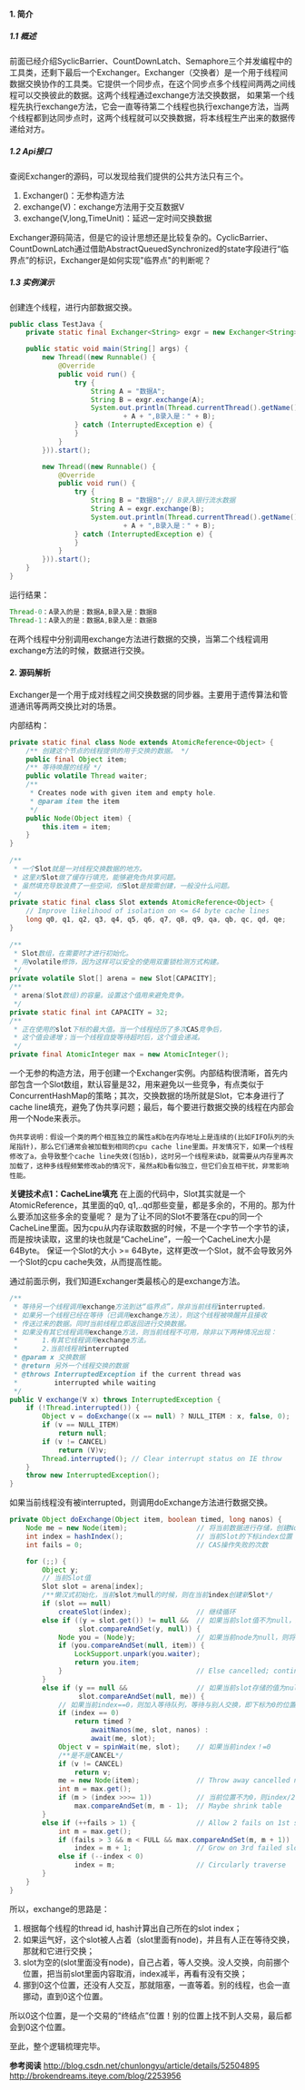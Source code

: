 #### 1. 简介
##### 1.1 概述
前面已经介绍SyclicBarrier、CountDownLatch、Semaphore三个并发编程中的工具类，还剩下最后一个Exchanger。Exchanger（交换者）是一个用于线程间数据交换协作的工具类。它提供一个同步点，在这个同步点多个线程间两两之间线程可以交换彼此的数据。这两个线程通过exchange方法交换数据， 如果第一个线程先执行exchange方法，它会一直等待第二个线程也执行exchange方法，当两个线程都到达同步点时，这两个线程就可以交换数据，将本线程生产出来的数据传递给对方。

##### 1.2 Api接口
查阅Exchanger的源码，可以发现给我们提供的公共方法只有三个。
1. Exchanger()：无参构造方法
2. exchange(V)：exchange方法用于交互数据V
3. exchange(V,long,TimeUnit)：延迟一定时间交换数据

Exchanger源码简洁，但是它的设计思想还是比较复杂的。CyclicBarrier、CountDownLatch通过借助AbstractQueuedSynchronized的state字段进行“临界点”的标识，Exchanger是如何实现"临界点"的判断呢？

##### 1.3 实例演示
创建连个线程，进行内部数据交换。
```java
public class TestJava {
	private static final Exchanger<String> exgr = new Exchanger<String>();

	public static void main(String[] args) {
		new Thread((new Runnable() {
			@Override
			public void run() {
				try {
					String A = "数据A";
					String B = exgr.exchange(A);
					System.out.println(Thread.currentThread().getName() + "：A录入的是："
							+ A + ",B录入是：" + B);
				} catch (InterruptedException e) {
				}
			}
		})).start();

		new Thread((new Runnable() {
			@Override
			public void run() {
				try {
					String B = "数据B";// B录入银行流水数据
					String A = exgr.exchange(B);
					System.out.println(Thread.currentThread().getName() +  "：A录入的是："
							+ A + ",B录入是：" + B);
				} catch (InterruptedException e) {
				}
			}
		})).start();
	}
}
```
运行结果：
```java
Thread-0：A录入的是：数据A,B录入是：数据B
Thread-1：A录入的是：数据A,B录入是：数据B
```
在两个线程中分别调用exchange方法进行数据的交换，当第二个线程调用exchange方法的时候，数据进行交换。

#### 2. 源码解析
Exchanger是一个用于成对线程之间交换数据的同步器。主要用于遗传算法和管道通讯等两两交换比对的场景。

内部结构：
```java
private static final class Node extends AtomicReference<Object> {  
    /** 创建这个节点的线程提供的用于交换的数据。 */  
    public final Object item;  
    /** 等待唤醒的线程 */  
    public volatile Thread waiter;  
    /** 
     * Creates node with given item and empty hole. 
     * @param item the item 
     */  
    public Node(Object item) {  
        this.item = item;  
    }  
}  
  
/** 
 * 一个Slot就是一对线程交换数据的地方。 
 * 这里对Slot做了缓存行填充，能够避免伪共享问题。 
 * 虽然填充导致浪费了一些空间，但Slot是按需创建，一般没什么问题。 
 */  
private static final class Slot extends AtomicReference<Object> {  
    // Improve likelihood of isolation on <= 64 byte cache lines  
    long q0, q1, q2, q3, q4, q5, q6, q7, q8, q9, qa, qb, qc, qd, qe;  
}  
  
/** 
 * Slot数组，在需要时才进行初始化。 
 * 用volatile修饰，因为这样可以安全的使用双重锁检测方式构建。 
 */  
private volatile Slot[] arena = new Slot[CAPACITY];  
/** 
 * arena(Slot数组)的容量。设置这个值用来避免竞争。 
 */  
private static final int CAPACITY = 32;  
/** 
 * 正在使用的slot下标的最大值。当一个线程经历了多次CAS竞争后， 
 * 这个值会递增；当一个线程自旋等待超时后，这个值会递减。 
 */  
private final AtomicInteger max = new AtomicInteger();  
```
一个无参的构造方法，用于创建一个Exchanger实例。内部结构很清晰，首先内部包含一个Slot数组，默认容量是32，用来避免以一些竞争，有点类似于ConcurrentHashMap的策略；其次，交换数据的场所就是Slot，它本身进行了cache line填充，避免了伪共享问题；最后，每个要进行数据交换的线程在内部会用一个Node来表示。

    伪共享说明：假设一个类的两个相互独立的属性a和b在内存地址上是连续的(比如FIFO队列的头尾指针)，那么它们通常会被加载到相同的cpu cache line里面。并发情况下，如果一个线程修改了a，会导致整个cache line失效(包括b)，这时另一个线程来读b，就需要从内存里再次加载了，这种多线程频繁修改ab的情况下，虽然a和b看似独立，但它们会互相干扰，非常影响性能。

**关键技术点1：CacheLine填充**
在上面的代码中，Slot其实就是一个AtomicReference，其里面的q0, q1,..qd那些变量，都是多余的，不用的。那为什么要添加这些多余的变量呢？
是为了让不同的Slot不要落在cpu的同一个CacheLine里面。因为cpu从内存读取数据的时候，不是一个字节一个字节的读，而是按块读取，这里的块也就是“CacheLine”，一般一个CacheLine大小是64Byte。
保证一个Slot的大小 >= 64Byte，这样更改一个Slot，就不会导致另外一个Slot的cpu cache失效，从而提高性能。


通过前面示例，我们知道Exchanger类最核心的是exchange方法。
```java
/**
 * 等待另一个线程调用exchange方法到达“临界点”，除非当前线程interrupted。
 * 如果另一个线程已经在等待（已调用exchange方法），则这个线程被唤醒并且接收
 * 传送过来的数据。同时当前线程立即返回进行交换数据。
 * 如果没有其它线程调用exchange方法，则当前线程不可用，除非以下两种情况出现：
 * 		1.有其它线程调用exchange方法。
 *		2.当前线程被interrupted
 * @param x 交换数据
 * @return 另外一个线程交换的数据
 * @throws InterruptedException if the current thread was
 *         interrupted while waiting
 */
public V exchange(V x) throws InterruptedException {
    if (!Thread.interrupted()) {
        Object v = doExchange((x == null) ? NULL_ITEM : x, false, 0);
        if (v == NULL_ITEM)
            return null;
        if (v != CANCEL)
            return (V)v;
        Thread.interrupted(); // Clear interrupt status on IE throw
    }
    throw new InterruptedException();
}
```
如果当前线程没有被interrupted，则调用doExchange方法进行数据交换。
```java
private Object doExchange(Object item, boolean timed, long nanos) {
    Node me = new Node(item);                 // 将当前数据进行存储，创建Node
    int index = hashIndex();                  // 当前Slot的下标index位置
    int fails = 0;                            // CAS操作失败的次数

    for (;;) {
        Object y;                             
        // 当前Slot值
        Slot slot = arena[index];
        /**懒汉式初始化，当前slot为null的时候，则在当前index创建新Slot*/
        if (slot == null)
            createSlot(index);                // 继续循环
        else if ((y = slot.get()) != null &&  // 如果当前slot值不为null，且值y没改变，则将当前slot片段设置为null。
                 slot.compareAndSet(y, null)) {
            Node you = (Node)y;               // 如果当前node为null，则将新值进行CAS操作赋值。
            if (you.compareAndSet(null, item)) {
                LockSupport.unpark(you.waiter);
                return you.item;
            }                                 // Else cancelled; continue
        }
        else if (y == null &&                 // 如果当前slot存储的值为null，并且通过CAS操作赋值me成功。
                 slot.compareAndSet(null, me)) {
            // 如果当前index==0，则加入等待队列，等待与别人交换，即下标为0的位置始终是等待别人来交换的位置
            if (index == 0)                  
                return timed ?
                    awaitNanos(me, slot, nanos) :
                    await(me, slot);
            Object v = spinWait(me, slot);    // 如果当前index！=0
            /**是不是CANCEL*/
            if (v != CANCEL)
                return v;
            me = new Node(item);              // Throw away cancelled node
            int m = max.get();
            if (m > (index >>>= 1))           // 当前位置不为0，则index/2不停缩小，直至找到交换值。
                max.compareAndSet(m, m - 1);  // Maybe shrink table
        }
        else if (++fails > 1) {               // Allow 2 fails on 1st slot
            int m = max.get();
            if (fails > 3 && m < FULL && max.compareAndSet(m, m + 1))
                index = m + 1;                // Grow on 3rd failed slot
            else if (--index < 0)
                index = m;                    // Circularly traverse
        }
    }
}
```
所以，exchange的思路是：
1. 根据每个线程的thread id, hash计算出自己所在的slot index； 
2. 如果运气好，这个slot被人占着（slot里面有node)，并且有人正在等待交换，那就和它进行交换； 
3. slot为空的(slot里面没有node)，自己占着，等人交换。没人交换，向前挪个位置，把当前slot里面内容取消，index减半，再看有没有交换； 
4. 挪到0这个位置，还没有人交互，那就阻塞，一直等着。别的线程，也会一直挪动，直到0这个位置。

所以0这个位置，是一个交易的“终结点”位置！别的位置上找不到人交易，最后都会到0这个位置。

至此，整个逻辑梳理完毕。

**参考阅读**
http://blog.csdn.net/chunlongyu/article/details/52504895
http://brokendreams.iteye.com/blog/2253956